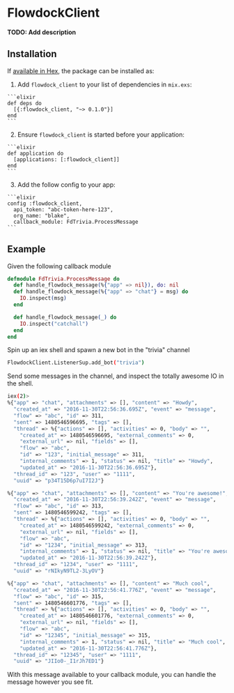 # FlowdockClient

**TODO: Add description**

## Installation

If [available in Hex](https://hex.pm/docs/publish), the package can be installed as:

  1. Add `flowdock_client` to your list of dependencies in `mix.exs`:

    ```elixir
    def deps do
      [{:flowdock_client, "~> 0.1.0"}]
    end
    ```

  2. Ensure `flowdock_client` is started before your application:

    ```elixir
    def application do
      [applications: [:flowdock_client]]
    end
    ```

  3. Add the follow config to your app:

    ```elixir
    config :flowdock_client,
      api_token: "abc-token-here-123",
      org_name: "blake",
      callback_module: FdTrivia.ProcessMessage
    ```

## Example

Given the following callback module

```elixir
defmodule FdTrivia.ProcessMessage do
  def handle_flowdock_message(%{"app" => nil}), do: nil
  def handle_flowdock_message(%{"app" => "chat"} = msg) do
    IO.inspect(msg)
  end

  def handle_flowdock_message(_) do
    IO.inspect("catchall")
  end
end
```

Spin up an iex shell and spawn a new bot in the "trivia" channel

```bash
FlowdockClient.ListenerSup.add_bot("trivia")
```

Send some messages in the channel, and inspect the totally awesome IO in the shell.

```bash
iex(2)>
%{"app" => "chat", "attachments" => [], "content" => "Howdy",
  "created_at" => "2016-11-30T22:56:36.695Z", "event" => "message",
  "flow" => "abc", "id" => 311,
  "sent" => 1480546596695, "tags" => [],
  "thread" => %{"actions" => [], "activities" => 0, "body" => "",
    "created_at" => 1480546596695, "external_comments" => 0,
    "external_url" => nil, "fields" => [],
    "flow" => "abc",
    "id" => "123", "initial_message" => 311,
    "internal_comments" => 1, "status" => nil, "title" => "Howdy",
    "updated_at" => "2016-11-30T22:56:36.695Z"},
  "thread_id" => "123", "user" => "1111",
  "uuid" => "p34T15D6p7uI7I2J"}

%{"app" => "chat", "attachments" => [], "content" => "You're awesome!",
  "created_at" => "2016-11-30T22:56:39.242Z", "event" => "message",
  "flow" => "abc", "id" => 313,
  "sent" => 1480546599242, "tags" => [],
  "thread" => %{"actions" => [], "activities" => 0, "body" => "",
    "created_at" => 1480546599242, "external_comments" => 0,
    "external_url" => nil, "fields" => [],
    "flow" => "abc",
    "id" => "1234", "initial_message" => 313,
    "internal_comments" => 1, "status" => nil, "title" => "You're awesome!",
    "updated_at" => "2016-11-30T22:56:39.242Z"},
  "thread_id" => "1234", "user" => "1111",
  "uuid" => "rNIkyN9TL2-3LyOV"}

%{"app" => "chat", "attachments" => [], "content" => "Much cool",
  "created_at" => "2016-11-30T22:56:41.776Z", "event" => "message",
  "flow" => "abc", "id" => 315,
  "sent" => 1480546601776, "tags" => [],
  "thread" => %{"actions" => [], "activities" => 0, "body" => "",
    "created_at" => 1480546601776, "external_comments" => 0,
    "external_url" => nil, "fields" => [],
    "flow" => "abc",
    "id" => "12345", "initial_message" => 315,
    "internal_comments" => 1, "status" => nil, "title" => "Much cool",
    "updated_at" => "2016-11-30T22:56:41.776Z"},
  "thread_id" => "12345", "user" => "1111",
  "uuid" => "JIIo0-_I1rJh7ED1"}
```

With this message available to your callback module, you can handle the message however you see fit.
